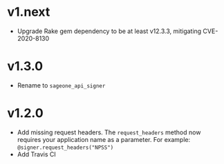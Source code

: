 # v1.next
* Upgrade Rake gem dependency to be at least v12.3.3, mitigating CVE-2020-8130

# v1.3.0
* Rename to `sageone_api_signer`

# v1.2.0
* Add missing request headers. The `request_headers` method now requires your application name as a parameter. For example: `@signer.request_headers("NPSS")`
* Add Travis CI
